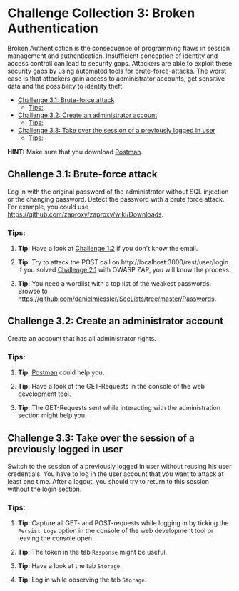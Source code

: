 # Challenge Collection 3: Broken Authentication

Broken Authentication is the consequence of programming flaws in session management and authentication. Insufficient conception of identity and access controll can lead to security gaps. Attackers are able to exploit these security gaps by using automated tools for brute-force-attacks. The worst case is that attackers gain access to administrator accounts, get sensitive data and the possibility to identity theft.

   * [Challenge 3.1: Brute-force attack](#challenge-31-brute-force-attack)
      * [Tips:](#tips)
   * [Challenge 3.2: Create an administrator account](#challenge-32-create-an-administrator-account)
      * [Tips:](#tips-1)
   * [Challenge 3.3: Take over the session of a previously logged in user](#challenge-33-take-over-the-session-of-a-previously-logged-in-user)
      * [Tips:](#tips-2)

**HINT:** Make sure that you download [Postman](https://www.getpostman.com/apps).

## Challenge 3.1: Brute-force attack
Log in with the original password of the administrator without SQL injection or the changing password. Detect the password with a brute force attack. For example, you could use https://github.com/zaproxy/zaproxy/wiki/Downloads.

### Tips:

1. **Tip:** Have a look at [Challenge 1.2](https://github.com/nt-ca-aqe/thesis-ahs/tree/master/Challenge%201:%20Broken%20Access%20Control#challenge-12-find-the-admin-page) if you don't know the email.

2. **Tip:** Try to attack the POST call on http://localhost:3000/rest/user/login. If you solved [Challenge 2.1](https://github.com/nt-ca-aqe/thesis-ahs/tree/master/Challenge%202:%20Injection#challenge-21-log-in-as-administrator) with OWASP ZAP, you will know the process.

3. **Tip:** You need a wordlist with a top list of the weakest passwords. Browse to https://github.com/danielmiessler/SecLists/tree/master/Passwords.

## Challenge 3.2: Create an administrator account
Create an account that has all administrator rights.

### Tips:

1. **Tip:** [Postman](https://www.getpostman.com/apps) could help you.

2. **Tip:** Have a look at the GET-Requests in the console of the web development tool.

3. **Tip:** The GET-Requests sent while interacting with the administration section might help you.

## Challenge 3.3: Take over the session of a previously logged in user
Switch to the session of a previously logged in user without reusing his user credentials. You have to log in the user account that you want to attack at least one time. After a logout, you should try to return to this session without the login section.

### Tips:

1. **Tip:** Capture all GET- and POST-requests while logging in by ticking the `Persist Logs` option in the console of the web development tool or leaving the console open.

2. **Tip:** The token in the tab `Response` might be useful.

3. **Tip:** Have a look at the tab `Storage`.

4. **Tip:** Log in while observing the tab `Storage`.

